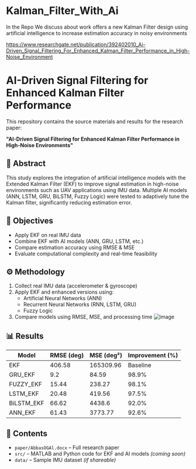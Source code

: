 # Kalman_Filter_With_Ai
In the Repo We discuss about work offers a new Kalman Filter design using artificial intelligence to increase estimation accuracy in noisy environments

https://www.researchgate.net/publication/392402010_Ai-Driven_Signal_Filtering_For_Enhanced_Kalman_Filter_Performance_in_High-Noise_Environment
# AI-Driven Signal Filtering for Enhanced Kalman Filter Performance

This repository contains the source materials and results for the research paper:

**"AI-Driven Signal Filtering for Enhanced Kalman Filter Performance in High-Noise Environments"**



## 🧠 Abstract
This study explores the integration of artificial intelligence models with the Extended Kalman Filter (EKF) to improve signal estimation in high-noise environments such as UAV applications using IMU data. Multiple AI models (ANN, LSTM, GRU, BiLSTM, Fuzzy Logic) were tested to adaptively tune the Kalman filter, significantly reducing estimation error.

## 🎯 Objectives
- Apply EKF on real IMU data
- Combine EKF with AI models (ANN, GRU, LSTM, etc.)
- Compare estimation accuracy using RMSE & MSE
- Evaluate computational complexity and real-time feasibility

## ⚙️ Methodology
1. Collect real IMU data (accelerometer & gyroscope)
2. Apply EKF and enhanced versions using:
   - Artificial Neural Networks (ANN)
   - Recurrent Neural Networks (RNN, LSTM, GRU)
   - Fuzzy Logic
3. Compare models using RMSE, MSE, and processing time
 ![image](https://github.com/user-attachments/assets/ff9cf8bf-2082-4e24-a7f8-42d8d1b34d69)


## 📊 Results

| Model       | RMSE (deg) | MSE (deg²) | Improvement (%) |
|-------------|-------------|--------------|------------------|
| EKF         | 406.58      | 165309.96    | Baseline         |
| GRU_EKF     | 9.2         | 84.59        | 98.9%            |
| FUZZY_EKF   | 15.44       | 238.27       | 98.1%            |
| LSTM_EKF    | 20.48       | 419.56       | 97.5%            |
| BiLSTM_EKF  | 66.62       | 4438.6       | 92.0%            |
| ANN_EKF     | 61.43       | 3773.77      | 92.6%            |

## 📁 Contents
- `paper/AbbasOGAl.docx` – Full research paper
- `src/` – MATLAB and Python code for EKF and AI models *(coming soon)*
- `data/` – Sample IMU dataset *(if shareable)*

